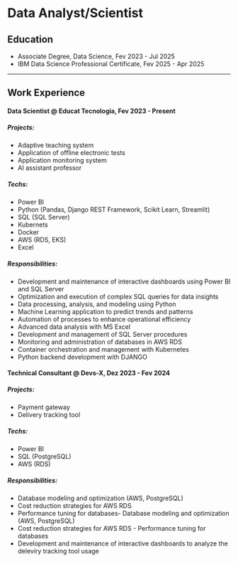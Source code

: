 # Data Analyst/Scientist

## Education

- Associate Degree, Data Science, Fev 2023 - Jul 2025
- IBM Data Science Professional Certificate, Fev 2025 - Apr 2025
  
----------------------------------------

## Work Experience
#### Data Scientist @ Educat Tecnologia, Fev 2023 - Present
##### Projects:
  - Adaptive teaching system
  - Application of offline electronic tests
  - Application monitoring system
  - AI assistant professor
  
##### Techs:
  - Power BI
  - Python (Pandas, Django REST Framework, Scikit Learn, Streamlit)
  - SQL (SQL Server)
  - Kubernets
  - Docker
  - AWS (RDS, EKS)
  - Excel

##### Responsibilities:
  - Development and maintenance of interactive dashboards using Power BI and SQL Server
  - Optimization and execution of complex SQL queries for data insights
  - Data processing, analysis, and modeling using Python
  - Machine Learning application to predict trends and patterns
  - Automation of processes to enhance operational efficiency
  - Advanced data analysis with MS Excel
  - Development and management of SQL Server procedures
  - Monitoring and administration of databases in AWS RDS
  - Container orchestration and management with Kubernetes
  - Python backend development with DJANGO

  

#### Technical Consultant @ Devs-X, Dez 2023 - Fev 2024
##### Projects:
  - Payment gateway
  - Delivery tracking tool
  
##### Techs:
  - Power BI
  - SQL (PostgreSQL)
  - AWS (RDS)

##### Responsibilities:
  - Database modeling and optimization (AWS, PostgreSQL)
  - Cost reduction strategies for AWS RDS
  - Performance tuning for databases- Database modeling and optimization (AWS, PostgreSQL)
  - Cost reduction strategies for AWS RDS - Performance tuning for databases
  - Development and maintenance of interactive dashboards to analyze the deleviry tracking tool usage


